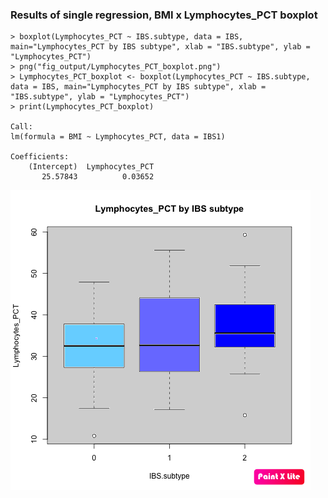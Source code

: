 ### Results of single regression, BMI x Lymphocytes_PCT boxplot
```
> boxplot(Lymphocytes_PCT ~ IBS.subtype, data = IBS, main="Lymphocytes_PCT by IBS subtype", xlab = "IBS.subtype", ylab = "Lymphocytes_PCT")
> png("fig_output/Lymphocytes_PCT_boxplot.png")
> Lymphocytes_PCT_boxplot <- boxplot(Lymphocytes_PCT ~ IBS.subtype, data = IBS, main="Lymphocytes_PCT by IBS subtype", xlab = "IBS.subtype", ylab = "Lymphocytes_PCT")
> print(Lymphocytes_PCT_boxplot)

Call:
lm(formula = BMI ~ Lymphocytes_PCT, data = IBS1)

Coefficients:
    (Intercept)  Lymphocytes_PCT  
       25.57843          0.03652 

```

![](/fig_output/Lymphocytes_PCT_boxplot.png)
